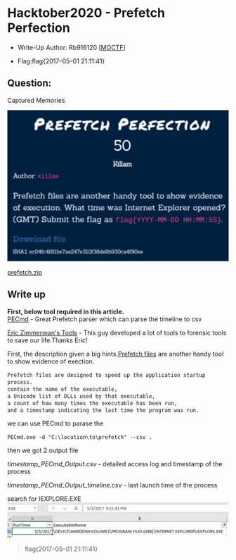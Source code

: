 # Hacktober2020 - Prefetch Perfection

- Write-Up Author: Rb916120 \[[MOCTF](https://www.facebook.com/MOCSCTF)\]

- Flag:flag{2017–05–01 21:11:41}

## **Question:**
Captured Memories

![img](./img/1.PNG)

[prefetch.zip](./prefetch.zip)

## Write up
**First, below tool required in this article.**</br>
[PECmd](https://github.com/EricZimmerman/PECmd) -  Great Prefetch parser which can parse the timeline to csv

[Eric Zimmerman's Tools](https://ericzimmerman.github.io/#!index.md) - This guy developed a lot of tools to forensic tools to save our life.Thanks Eric!

First, the description given a big hints.[Prefetch files](https://forensicswiki.xyz/wiki/index.php?title=Prefetch) are another handy tool to show evidence of exection.</br>
```
Prefetch files are designed to speed up the application startup process.
contain the name of the executable, 
a Unicode list of DLLs used by that executable, 
a count of how many times the executable has been run, 
and a timestamp indicating the last time the program was run.
```

we can use PECmd to parase the 
```
PECmd.exe -d "C:\location\to\prefetch" --csv .
```
then we got 2 output file

*timestamp_PECmd_Output.csv* - detailed access log and timestamp of the process

*timestamp_PECmd_Output_timeline.csv* - last launch time of the process

search for IEXPLORE.EXE
![img](./img/2.PNG)

>flag{2017–05–01 21:11:41}
